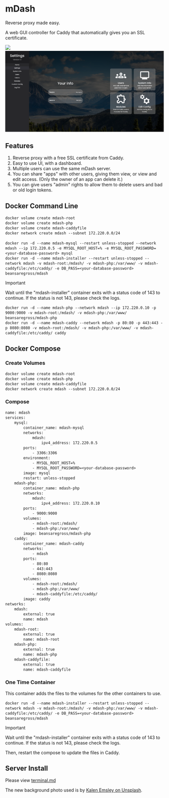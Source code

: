 # mDash
Reverse proxy made easy.

A web GUI controller for Caddy that automatically gives you an SSL certificate.

![](https://github.com/beans-are-gross/mdash-photos/blob/main/Welcome-2-Apps.png?raw=true)
![](https://github.com/beans-are-gross/mdash-photos/blob/main/Settings-Home.png?raw=true)

## Features
1. Reverse proxy with a free SSL certificate from Caddy.
2. Easy to use UI, with a dashboard.
3. Multiple users can use the same mDash server.
4. You can share "apps" with other users, giving them view, or view and edit access. (Only the owner of an app can delete it.)
5. You can give users "admin" rights to allow them to delete users and bad or old login tokens.

## Docker Command Line
```
docker volume create mdash-root
docker volume create mdash-php
docker volume create mdash-caddyfile
docker network create mdash --subnet 172.220.0.0/24

docker run -d --name mdash-mysql --restart unless-stopped --network mdash --ip 172.220.0.5 -e MYSQL_ROOT_HOST=% -e MYSQL_ROOT_PASSWORD=<your-database-password> mysql
docker run -d --name mdash-installer --restart unless-stopped --network mdash -v mdash-root:/mdash/ -v mdash-php:/var/www/ -v mdash-caddyfile:/etc/caddy/ -e DB_PASS=<your-database-password> beansaregross/mdash
```

> [!IMPORTANT]
> Wait until the "mdash-installer" container exits with a status code of 143 to continue.
> If the status is not 143, please check the logs.

```
docker run -d --name mdash-php --network mdash --ip 172.220.0.10 -p 9000:9000 -v mdash-root:/mdash/ -v mdash-php:/var/www/ beansaregross/mdash-php
docker run -d --name mdash-caddy --network mdash -p 80:80 -p 443:443 -p 8080:8080 -v mdash-root:/mdash/ -v mdash-php:/var/www/ -v mdash-caddyfile:/etc/caddy/ caddy
```

## Docker Compose
### Create Volumes
```
docker volume create mdash-root
docker volume create mdash-php
docker volume create mdash-caddyfile
docker network create mdash --subnet 172.220.0.0/24
```

### Compose
```
name: mdash
services:
    mysql:
        container_name: mdash-mysql
        networks:
            mdash:
                ipv4_address: 172.220.0.5
        ports:
            - 3306:3306
        environment:
            - MYSQL_ROOT_HOST=%
            - MYSQL_ROOT_PASSWORD=<your-database-password>
        image: mysql
        restart: unless-stopped
    mdash-php:
        container_name: mdash-php
        networks:
            mdash:
                ipv4_address: 172.220.0.10
        ports:
            - 9000:9000
        volumes:
            - mdash-root:/mdash/
            - mdash-php:/var/www/
        image: beansaregross/mdash-php
    caddy:
        container_name: mdash-caddy
        networks:
            - mdash
        ports:
            - 80:80
            - 443:443
            - 8080:8080
        volumes:
            - mdash-root:/mdash/
            - mdash-php:/var/www/
            - mdash-caddyfile:/etc/caddy/
        image: caddy
networks:
    mdash:
        external: true
        name: mdash
volumes:
    mdash-root:
        external: true
        name: mdash-root
    mdash-php:
        external: true
        name: mdash-php
    mdash-caddyfile:
        external: true
        name: mdash-caddyfile
```

### One Time Container
This container adds the files to the volumes for the other containers to use.
```
docker run -d --name mdash-installer --restart unless-stopped --network mdash -v mdash-root:/mdash/ -v mdash-php:/var/www/ -v mdash-caddyfile:/etc/caddy/ -e DB_PASS=<your-database-password> beansaregross/mdash
```

> [!IMPORTANT]
> Wait until the "mdash-installer" container exits with a status code of 143 to continue.
> If the status is not 143, please check the logs.
>
> Then, restart the compose to update the files in Caddy.

## Server Install
Please view [terminal.md](https://github.com/beans-are-gross/mdash/blob/main/terminal.md)

The new background photo used is by [Kalen Emsley on Unsplash](https://unsplash.com/photos/green-mountain-across-body-of-water-Bkci_8qcdvQ?utm_content=creditCopyText&utm_medium=referral&utm_source=unsplash).
